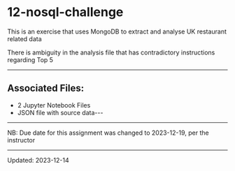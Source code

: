 # 12-nosql-challenge

<p>This is an exercise that uses MongoDB to extract and analyse UK restaurant related data</p>
<p> There is ambiguity in the analysis file that has contradictory instructions regarding Top 5</p>

----

## Associated Files:
- 2 Jupyter Notebook Files
- JSON file with source data---

----

NB: Due date for this assignment was changed to 2023-12-19, per the instructor

----

Updated: 2023-12-14